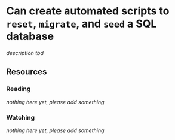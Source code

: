 # Can create automated scripts to `reset`, `migrate`, and `seed` a SQL database

_description tbd_

## Resources

### Reading

_nothing here yet, please add something_

### Watching

_nothing here yet, please add something_
